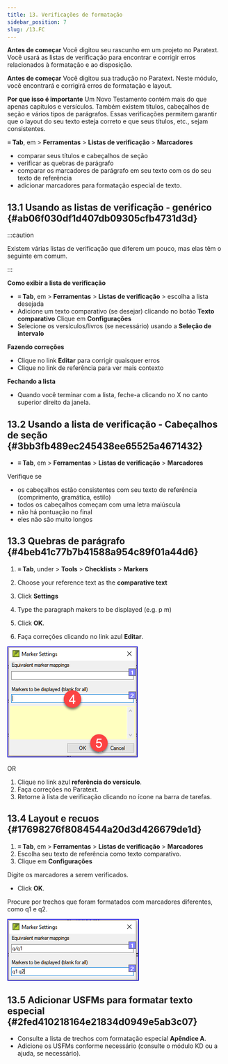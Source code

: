 ```yaml
---
title: 13. Verificações de formatação
sidebar_position: 7
slug: /13.FC
---
```




**Antes de começar**  Você digitou seu rascunho em um projeto no Paratext. Você usará as listas de verificação para encontrar e corrigir erros relacionados à formatação e ao disposição.


**Antes de começar**  Você digitou sua tradução no Paratext. Neste módulo, você encontrará e corrigirá erros de formatação e layout.


**Por que isso é importante**  Um Novo Testamento contém mais do que apenas capítulos e versículos. Também existem títulos, cabeçalhos de seção e vários tipos de parágrafos. Essas verificações permitem garantir que o layout do seu texto esteja correto e que seus títulos, etc., sejam consistentes.


**≡ Tab**, em \> **Ferramentas** \> **Listas de verificação** \> **Marcadores**

- comparar seus títulos e cabeçalhos de seção
- verificar as quebras de parágrafo
- comparar os marcadores de parágrafo em seu texto com os do seu texto de referência
- adicionar marcadores para formatação especial de texto.

## 13.1 Usando as listas de verificação - genérico {#ab06f030df1d407db09305cfb4731d3d}


:::caution

Existem várias listas de verificação que diferem um pouco, mas elas têm o seguinte em comum.

:::




**Como exibir a lista de verificação**

- **≡ Tab**, em \> **Ferramentas** \> **Listas de verificação** \> escolha a lista desejada
- Adicione um texto comparativo (se desejar) clicando no botão **Texto comparativo** Clique em **Configurações**
- Selecione os versículos/livros (se necessário) usando a **Seleção de intervalo**

**Fazendo correções**

- Clique no link **Editar** para corrigir quaisquer erros
- Clique no link de referência para ver mais contexto

**Fechando a lista**

- Quando você terminar com a lista, feche-a clicando no X no canto superior direito da janela.

## 13.2 Usando a lista de verificação - Cabeçalhos de seção {#3bb3fb489ec245438ee65525a4671432}

- **≡ Tab**, em \> **Ferramentas** \> **Listas de verificação** \> **Marcadores**

Verifique se

- os cabeçalhos estão consistentes com seu texto de referência (comprimento, gramática, estilo)
- todos os cabeçalhos começam com uma letra maiúscula
- não há pontuação no final
- eles não são muito longos

## 13.3 Quebras de parágrafo {#4beb41c77b7b41588a954c89f01a44d6}


<div class='notion-row'>
<div class='notion-column' style={{width: 'calc((100% - (min(32px, 4vw) * 1)) * 0.5)'}}>

1. **≡ Tab**, under > **Tools** > **Checklists** > **Markers**

2. Choose your reference text as the **comparative text**

3. Click **Settings**

4. Type the paragraph makers to be displayed
(e.g. p m)

5. Click **OK**.

6. Faça correções clicando no link azul <strong x-id="1">Editar</strong>.

</div><div className='notion-spacer'></div>

<div class='notion-column' style={{width: 'calc((100% - (min(32px, 4vw) * 1)) * 0.5)'}}>


![](./1428959575.png)


</div><div className='notion-spacer'></div>
</div>

OR

1. Clique no link azul **referência do versículo**.
2. Faça correções no Paratext.
3. Retorne à lista de verificação clicando no ícone na barra de tarefas.

## 13.4 Layout e recuos {#17698276f8084544a20d3d426679de1d}

1. **≡ Tab**, em \> **Ferramentas** \> **Listas de verificação** \> **Marcadores**
2. Escolha seu texto de referência como texto comparativo.
3. Clique em **Configurações**

<div class='notion-row'>
<div class='notion-column' style={{width: 'calc((100% - (min(32px, 4vw) * 1)) * 0.5)'}}>

Digite os marcadores a serem verificados.

- Click **OK**.

Procure por trechos que foram formatados com marcadores diferentes, como q1 e q2.

</div><div className='notion-spacer'></div>

<div class='notion-column' style={{width: 'calc((100% - (min(32px, 4vw) * 1)) * 0.5)'}}>


![](./1300191702.png)


</div><div className='notion-spacer'></div>
</div>

## 13.5 Adicionar USFMs para formatar texto especial {#2fed410218164e21834d0949e5ab3c07}

- Consulte a lista de trechos com formatação especial **Apêndice A**.
- Adicione os USFMs conforme necessário (consulte o módulo KD ou a ajuda, se necessário).
